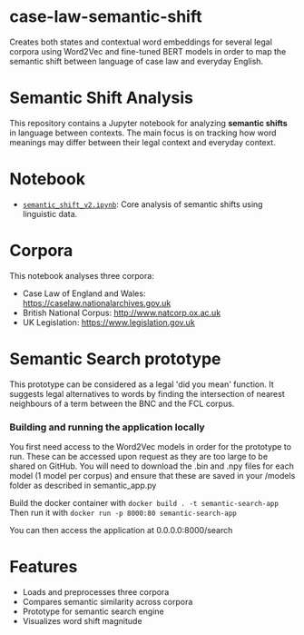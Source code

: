 # case-law-semantic-shift
Creates both states and contextual word embeddings for several legal corpora using Word2Vec and fine-tuned BERT models in order to map the semantic shift between language of case law and everyday English.

# Semantic Shift Analysis
This repository contains a Jupyter notebook for analyzing **semantic shifts** in language between contexts. The main focus is on tracking how word meanings may differ between their legal context and everyday context.

# Notebook
- [`semantic_shift_v2.ipynb`](semantic_shift_v2.ipynb): Core analysis of semantic shifts using linguistic data.

# Corpora
This notebook analyses three corpora:
- Case Law of England and Wales: https://caselaw.nationalarchives.gov.uk
- British National Corpus: http://www.natcorp.ox.ac.uk
- UK Legislation: https://www.legislation.gov.uk

# Semantic Search prototype
This prototype can be considered as a legal 'did you mean' function. It suggests legal alternatives to words by finding the intersection of nearest neighbours of a term between the BNC and the FCL corpus.

### Building and running the application locally
You first need access to the Word2Vec models in order for the prototype to run. These can be accessed upon request as they are too large to be shared on GitHub. You will need to download the .bin and .npy files for each model (1 model per corpus) and ensure that these are saved in your /models folder as described in semantic_app.py

Build the docker container with
`docker build . -t semantic-search-app`
Then run it with
`docker run -p 8000:80 semantic-search-app`

You can then access the application at 0.0.0.0:8000/search

# Features

- Loads and preprocesses three corpora
- Compares semantic similarity across corpora
- Prototype for semantic search engine
- Visualizes word shift magnitude
